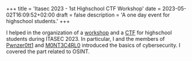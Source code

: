 +++
title = 'Itasec 2023 - 1st Highschool CTF Workshop'
date = 2023-05-02T16:09:52+02:00
draft = false
description = 'A one day event for highschool students.'
+++

I helped in the organization of a [workshop](https://itasec.it/workshops/1st-highschools-ctf-workshop/) and a [CTF](https://ctf.itasec.it/) for highschool students during ITASEC 2023. In particular, I and the members of [Pwnzer0tt1](https://pwnzer0tt1.it/) and [M0NT3C4RL0](https://www.mntcrl.it/) introduced the basics of cybersecurity. I covered the part related to OSINT.